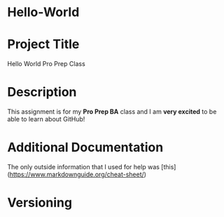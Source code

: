 # Hello-World
# Project Title
  Hello World Pro Prep Class
# Description
  This assignment is for my **Pro Prep BA** class and I am **very excited** to be able to learn about GitHub!
# Additional Documentation
  The only outside information that I used for help was [this] (https://www.markdownguide.org/cheat-sheet/)
# Versioning
